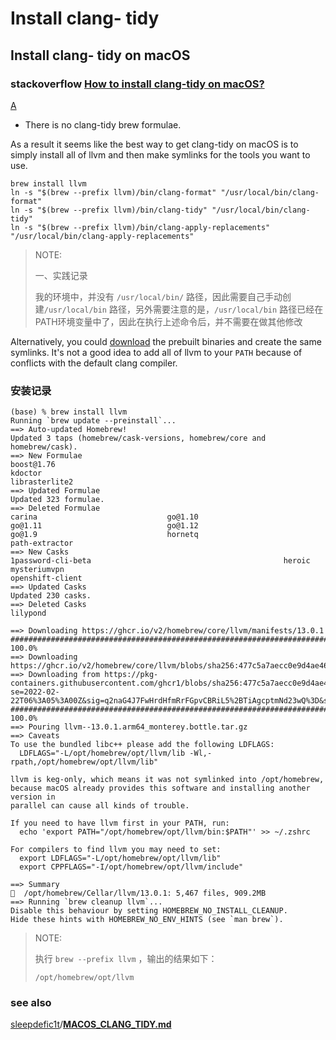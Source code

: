 # Install clang- tidy

## Install clang- tidy on macOS

### stackoverflow [How to install clang-tidy on macOS?](https://stackoverflow.com/questions/53111082/how-to-install-clang-tidy-on-macos)

[A](https://stackoverflow.com/a/53380855)

- There is no clang-tidy brew formulae.

As a result it seems like the best way to get clang-tidy on macOS is to simply install all of llvm and then make symlinks for the tools you want to use.

```SHELL
brew install llvm
ln -s "$(brew --prefix llvm)/bin/clang-format" "/usr/local/bin/clang-format"
ln -s "$(brew --prefix llvm)/bin/clang-tidy" "/usr/local/bin/clang-tidy"
ln -s "$(brew --prefix llvm)/bin/clang-apply-replacements" "/usr/local/bin/clang-apply-replacements"
```

> NOTE: 
>
> 一、实践记录
>
> 我的环境中，并没有 `/usr/local/bin/` 路径，因此需要自己手动创建`/usr/local/bin` 路径，另外需要注意的是，`/usr/local/bin` 路径已经在PATH环境变量中了，因此在执行上述命令后，并不需要在做其他修改 

Alternatively, you could [download](http://releases.llvm.org/download.html) the prebuilt binaries and create the same symlinks. It's not a good idea to add all of llvm to your `PATH` because of conflicts with the default clang compiler.



### 安装记录

```SHELL
(base) % brew install llvm
Running `brew update --preinstall`...
==> Auto-updated Homebrew!
Updated 3 taps (homebrew/cask-versions, homebrew/core and homebrew/cask).
==> New Formulae
boost@1.76                                                                        kdoctor                                                                           librasterlite2
==> Updated Formulae
Updated 323 formulae.
==> Deleted Formulae
carina                             go@1.10                            go@1.11                            go@1.12                            go@1.9                             hornetq                            path-extractor
==> New Casks
1password-cli-beta                                           heroic                                                       mysteriumvpn                                                 openshift-client
==> Updated Casks
Updated 230 casks.
==> Deleted Casks
lilypond

==> Downloading https://ghcr.io/v2/homebrew/core/llvm/manifests/13.0.1
######################################################################## 100.0%
==> Downloading https://ghcr.io/v2/homebrew/core/llvm/blobs/sha256:477c5a7aecc0e9d4ae46b0d91a543ff05bfc8dd9425c0164b18b459d58c4f22e
==> Downloading from https://pkg-containers.githubusercontent.com/ghcr1/blobs/sha256:477c5a7aecc0e9d4ae46b0d91a543ff05bfc8dd9425c0164b18b459d58c4f22e?se=2022-02-22T06%3A05%3A00Z&sig=q2naG4J7FwHrdHfmRrFGpvCBRiL5%2BTiAgcptmNd23wQ%3D&sp=r&spr=https
######################################################################## 100.0%
==> Pouring llvm--13.0.1.arm64_monterey.bottle.tar.gz
==> Caveats
To use the bundled libc++ please add the following LDFLAGS:
  LDFLAGS="-L/opt/homebrew/opt/llvm/lib -Wl,-rpath,/opt/homebrew/opt/llvm/lib"

llvm is keg-only, which means it was not symlinked into /opt/homebrew,
because macOS already provides this software and installing another version in
parallel can cause all kinds of trouble.

If you need to have llvm first in your PATH, run:
  echo 'export PATH="/opt/homebrew/opt/llvm/bin:$PATH"' >> ~/.zshrc

For compilers to find llvm you may need to set:
  export LDFLAGS="-L/opt/homebrew/opt/llvm/lib"
  export CPPFLAGS="-I/opt/homebrew/opt/llvm/include"

==> Summary
🍺  /opt/homebrew/Cellar/llvm/13.0.1: 5,467 files, 909.2MB
==> Running `brew cleanup llvm`...
Disable this behaviour by setting HOMEBREW_NO_INSTALL_CLEANUP.
Hide these hints with HOMEBREW_NO_ENV_HINTS (see `man brew`).
```

> NOTE: 
>
> 执行 `brew --prefix llvm` ，输出的结果如下：
>
> ```shell
> /opt/homebrew/opt/llvm
> ```
>
> 

### see also

[
sleepdefic1t](https://gist.github.com/sleepdefic1t)/**[MACOS_CLANG_TIDY.md](https://gist.github.com/sleepdefic1t/e9bdb1a66b05aa043ab9a2ab6c929509)**

